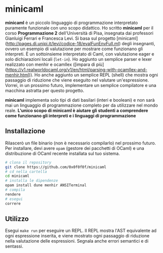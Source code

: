 # minicaml

**minicaml** è un piccolo linguaggio di programmazione interpretato puramente
funzionale con uno scopo didattico. Ho scritto **minicaml** per il corso
**Programmazione 2** dell'Università di Pisa, insegnata dai professori Gianluigi
Ferrari e Francesca Levi. Si basa sul progetto [minicaml]
(http://pages.di.unipi.it/levi/codice-18/evalFunEnvFull.ml) degli insegnanti,
ovvero un esempio di valutazione per mostrare come funzionano gli interpreti. È
un sottoinsieme interpretato di Caml, con valutazione eager e solo dichiarazioni
locali (`let-in`). Ho aggiunto un semplice parser e lexer realizzato con menhir
e ocamllex ([impara di più]
(https://v1.realworldocaml.org/v1/en/html/parsing-with-ocamllex-and-menhir.html)).
Ho anche aggiunto un semplice REPL (shell) che mostra ogni passaggio di
riduzione che viene eseguito nel valutare un'espressione. Vorrei, in un prossimo
futuro, implementare un semplice compilatore e una macchina astratta per questo
progetto.

**minicaml** implementa solo tipi di dati basilari (interi e booleani) e non
sarà mai un linguaggio di programmazione completo per da utilizzare nel mondo
reale. **L'unico scopo di minicaml è aiutare gli studenti a comprendere come
funzionano gli interpreti e i linguaggi di programmazione**

## Installazione
Rilascerò un file binario (non è necessario compilarlo) nel prossimo futuro. Per
installare, devi avere `opam` (gestore dei pacchetti di OCaml) e una
distribuzione di OCaml recente installata sul tuo sistema.

```bash
# clona il repository
git clone https://github.com/0x0f0f0f/minicaml
# cd nella cartella
cd minicaml
# installa le dipendenze
opam install dune menhir ANSITerminal
# compila
rendere
# esegui
correre
```

## Utilizzo

Esegui `make run` per eseguire un REPL. Il REPL mostra l'AST equivalente ad ogni
espressione inserita, e viene mostrato ogni passaggio di riduzione nella
valutazione delle espressioni. Segnala anche errori semantici e di sentassi.

